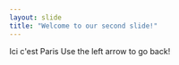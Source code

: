 ```yaml
---
layout: slide
title: "Welcome to our second slide!"
---
```

Ici c'est Paris
Use the left arrow to go back!

